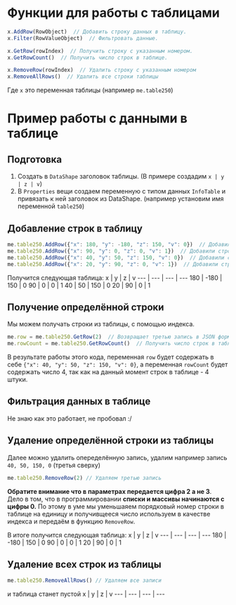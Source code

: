 # Функции для работы с таблицами
```js
x.AddRow(RowObject)  // Добавить строку данных в таблицу.
x.Filter(RowValueObject)  // Фильтровать данные.

x.GetRow(rowIndex)  // Получить строку с указанным номером.
x.GetRowCount()  // Получить число строк в таблице.

x.RemoveRow(rowIndex)  // Удалить строку с указанным номером
x.RemoveAllRows()  // Удалить все строки таблицы
```
Где `x` это переменная таблицы (например `me.table250`)


# Пример работы с данными в таблице
## Подготовка
1. Создать в `DataShape` заголовок таблицы. (В примере создадим `x | y | z | v`)
2. В `Properties` вещи создаем переменную с типом данных `InfoTable` и привязать к ней заголовок из DataShape. (например установим имя переменной `table250`)


## Добавление строк в таблицу
```js
me.table250.AddRow({"x": 180, "y": -180, "z": 150, "v": 0})  // Добавили строку в таблицу
me.table250.AddRow({"x": 90, "y": 0, "z": 0, "v": 1})  // Добавили строку в таблицу
me.table250.AddRow({"x": 40, "y": 50, "z": 150, "v": 0})  // Добавили строку в таблицу
me.table250.AddRow({"x": 20, "y": 90, "z": 0, "v": 1})  // Добавили строку в таблицу
```
Получится следующая таблица:
x | y | z | v
--- | --- | --- | ---
180 | -180 | 150 | 0
90 | 0 | 0 | 1
40 | 50 | 150 | 0
20 | 90 | 0 | 1


## Получение определённой строки
Мы можем получать строки из таблицы, с помощью индекса. 
```js
me.row = me.table250.GetRow(2)  // Возвращает третью запись в JSON формате
me.rowCount = me.table250.GetRowCount()  // Получить число строк в таблице в Integer.
```
В результате работы этого кода, переменная `row` будет содержать в себе `{"x": 40, "y": 50, "z": 150, "v": 0}`, а переменная `rowCount` будет содержать число 4, так как на данный момент строк в таблице - 4 штуки.  


## Фильтрация данных в таблице
Не знаю как это работает, не пробовал :/


## Удаление определённой строки из таблицы
Далее можно удалить опеределённую запись, удалим например запись `40, 50, 150, 0` (третья сверху)
```js
me.table250.RemoveRow(2) // Удаляем третью запись
```
**Обратите внимание что в параметрах передается цифра 2 а не 3**.
Дело в том, что в программировании **списки и массивы начинаются с цифры 0.**
По этому в уме мы уменьшаяем порядковый номер строки в таблице на единицу 
и получивщееся число используем в качестве индекса и передаём в функцию `RemoveRow`.  
  
В итоге получится следующая таблица:
x | y | z | v
--- | --- | --- | ---
180 | -180 | 150 | 0
90 | 0 | 0 | 1
20 | 90 | 0 | 1


## Удаление всех строк из таблицы
```js
me.table250.RemoveAllRows() // Удаляем все записи
```
и таблица станет пустой 
x | y | z | v
--- | --- | --- | ---
